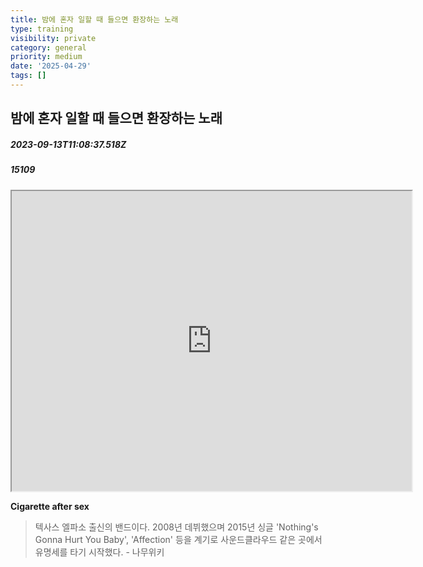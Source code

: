 ```yaml
---
title: 밤에 혼자 일할 때 들으면 환장하는 노래
type: training
visibility: private
category: general
priority: medium
date: '2025-04-29'
tags: []
---
```

## 밤에 혼자 일할 때 들으면 환장하는 노래
##### 2023-09-13T11:08:37.518Z
##### 15109

<div data-youtube-video=""><iframe width="640" height="480" allowfullscreen="true" autoplay="false" disablekbcontrols="false" enableiframeapi="false" endtime="0" ivloadpolicy="0" loop="false" modestbranding="true" origin="" playlist="" src="https://www.youtube-nocookie.com/embed/5bg8hTKeoAk?modestbranding=1" start="0"></iframe></div><p><strong>Cigarette after sex</strong></p><blockquote><p><span>텍사스 엘파소 출신의 밴드이다. 2008년 데뷔했으며 2015년 싱글 'Nothing's Gonna Hurt You Baby', 'Affection' 등을 계기로 사운드클라우드 같은 곳에서 유명세를 타기 시작했다. - 나무위키</span></p></blockquote>
